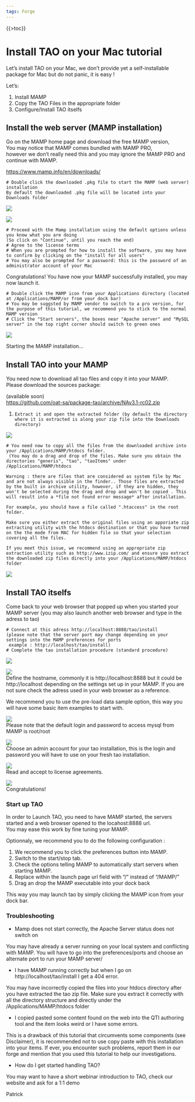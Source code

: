 ```yaml
---
tags: Forge
---
```


{{\>toc}}

Install TAO on your Mac tutorial
================================

Let’s install TAO on your Mac, we don’t provide yet a self-installable package for Mac but do not panic, it is easy !

Let’s:

1.  Install MAMP
2.  Copy the TAO Files in the appropriate folder
3.  Configure/Install TAO itselfs

Install the web server (MAMP installation)
------------------------------------------

Go on the MAMP home page and download the free MAMP version,\
You may notice that MAMP comes bundled with MAMP PRO,\
 however we don’t really need this and you may ignore the MAMP PRO and continue with MAMP.

https://www.mamp.info/en/downloads/

    # Double click the downloaded .pkg file to start the MAMP (web server) installation
    By default the downloaded .pkg file will be located into your Downloads folder

![](resources/pkgfile.png)

![](resources/mamp.png)

    # Proceed with the Mamp installation using the default options unless you know what you are doing 
    (So click on "Continue", until you reach the end)
    # Agree to the license terms
    # When you are prompted for how to install the software, you may have to confirm by clicking on the "install for all users"
    # You may also be prompted for a password: this is the password of an administrator account of your Mac

Congratulations! You have now your MAMP successfully installed, you may now launch it.

    # Double click the MAMP icon from your Applications directory (located at /Applications/MAMP/or from your dock bar)
    # You may be suggsted by MAMP vendor to switch to a pro version, for the purpose of this tutorial, we recommend you to stick to the normal MAMP version
    # Click the "Start servers", the boxes near "Apache server" and "MySQL server" in the top right corner should switch to green ones

![](resources/StartingMamp.png)

Starting the MAMP installation…

Install TAO into your MAMP
--------------------------

You need now to download all tao files and copy it into your MAMP.\
Please download the sources package:

(available soon)\
https://github.com/oat-sa/package-tao/archive/NAv3.1-rc02.zip

1.  `Extract it and open the extracted folder (by default the directory where it is extracted
    is along your zip file into the Downloads directory)`

![](resources/extracttao.png)

    # You need now to copy all the files from the downloaded archive into your /Applications/MAMP/htdocs folder.
     (You may do a drag and drop of the files. Make sure you obtain the directories "generis", "tao", "taoItems" under /Applications/MAMP/htdocs

    Warning : there are files that are considered as system file by Mac and are not always visible in the finder.. Those files are extracted by the built in archive utility, however, if they are hidden, they won't be selected during the drag and drop and won't be copied . This will result into a *file not found error message* after installation. 

    For example, you should have a file called ".htaccess" in the root folder.

    Make sure you either extract the original files using an apporiate zip extracting utility with the htdocs destination or that you have turned on the the mode from MAC for hidden file so that your selection covering all the files.  

    If you meet this issue, we recommend using an appropriate zip extraction utility such as http://www.izip.com/ and ensure you extract the downloaded zip files directly into your /Applications/MAMP/htdocs folder

![](resources/copyfiles.png)

Install TAO itselfs
-------------------

Come back to your web browser that popped up when you started your MAMP server (you may also launch another web browser and type in the adress to tao)

    # Connect at this adress http://localhost:8888/tao/install 
    (please note that the server port may change depending on your settings into the MAMP preferences for ports
     example : http://localhost/tao/install)
    # Complete the tao installation procedure (standard procedure)

![](resources/install1.png)

![](resources/install2.png)\
Define the hostname, commonly it is http://localhost:8888 but it could be http://localhost depending on the settings set up in your MAMP. If you are not sure check the adress used in your web browser as a reference.

We recommend you to use the pre-load data sample option, this way you will have some basic item examples to start with.

![](resources/install3.png)\
Please note that the default login and password to access mysql from MAMP is root/root

![](resources/install4.png)\
Choose an admin account for your tao installation, this is the login and password you will have to use on your fresh tao installation.

![](resources/install5.png)\
Read and accept to license agreements.

![](resources/Screenshot%202016-05-27%2010.36.24.png)\
Congratulations!

### Start up TAO

In order to Launch TAO, you need to have MAMP started, the servers started and a web browser opened to the locahost:8888 url.\
You may ease this work by fine tuning your MAMP.

Optionnaly, we recommend you to do the following configuration :

1.  We recommend you to click the preferences button into MAMP.
2.  Switch to the start/stop tab.
3.  Check the options telling MAMP to automatically start servers when starting MAMP.
4.  Replace within the launch page url field with “/” instead of “/MAMP/”
5.  Drag an drop the MAMP executable into your dock back

This way you may launch tao by simply clicking the MAMP icon from your dock bar.

### Troubleshooting

-   Mamp does not start correctly, the Apache Server status does not switch on

You may have already a server running on your local system and conflicting with MAMP. You will have to go into the preferences/ports and choose an alternate port to run your MAMP server/

-   I have MAMP running correctly but when I go on http://localhost/tao/install I get a 404 error.

You may have incorrectly copied the files into your htdocs directory after you have extracted the tao zip file. Make sure you extract it correctly with all the directory structure and directly under the /Applications/MAMP/htdocs folder

-   I copied pasted some content found on the web into the QTI authoring tool and the item looks weird or I have some errors.

This is a drawback of this tutorial that circumvents some components (see Disclaimer), it is recommended not to use copy paste with this installation into your items. If ever, you encounter such problems, report them in our forge and mention that you used this tutorial to help our investigations.

-   How do I get started handling TAO?

You may want to have a short webinar introduction to TAO, check our website and ask for a 1:1 demo

Patrick

